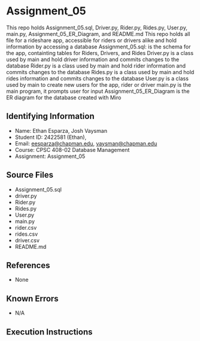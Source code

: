 # Assignment_05
This repo holds Assignment_05.sql, Driver.py, Rider.py, Rides.py, User.py, main.py, Assignment_05_ER_Diagram, and README.md
This repo holds all file for a rideshare app, accessible for riders or drivers alike and hold information by accessing a database
Assignment_05.sql: is the schema for the app, containting tables for Riders, Drivers, and Rides
Driver.py is a class used by main and hold driver information and commits changes to the database
Rider.py is a class used by main and hold rider information and commits changes to the database
Rides.py is a class used by main and hold rides information and commits changes to the database
User.py is a class used by main to create new users for the app, rider or driver
main.py is the main program, it prompts user for input 
Assignment_05_ER_Diagram is the ER diagram for the database created with Miro




## Identifying Information

* Name: Ethan Esparza, Josh Vaysman
* Student ID: 2422581 (Ethan), 
* Email: eesparza@chapman.edu, vaysman@chapman.edu
* Course: CPSC 408-02 Database Management 
* Assignment: Assignment_05

## Source Files  
* Assignment_05.sql
* driver.py
* Rider.py
* Rides.py
* User.py
* main.py
* rider.csv
* rides.csv
* driver.csv
* README.md

## References

* None

## Known Errors

* N/A

## Execution Instructions
